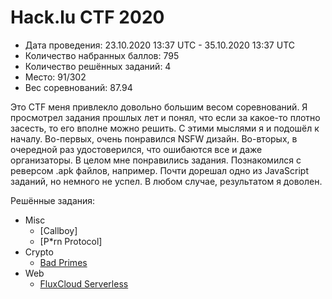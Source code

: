# Hack.lu CTF 2020

* Дата проведения: 23.10.2020 13:37 UTC - 35.10.2020 13:37 UTC
* Количество набранных баллов: 795
* Количество решённых заданий: 4
* Место: 91/302
* Вес соревнований: 87.94

Это CTF меня привлекло довольно большим весом соревнований. Я просмотрел задания прошлых лет и понял, что если за
какое-то плотно засесть, то его вполне можно решить. С этими мыслями я и подошёл к началу. Во-первых, очень
понравился NSFW дизайн. Во-вторых, в очередной раз удостоверился, что ошибаются все и даже организаторы. В целом мне
понравились задания. Познакомился с реверсом .apk файлов, например. Почти дорешал одно из JavaScript заданий, но
немного не успел. В любом случае, результатом я доволен. 

Решённые задания:
* Misc
  * [Callboy]
  * [P*rn Protocol]
* Crypto
  * [Bad Primes](./Crypto/Bad%20Primes)
* Web
  * [FluxCloud Serverless](./Web/FluxCloud%20Serverless)
